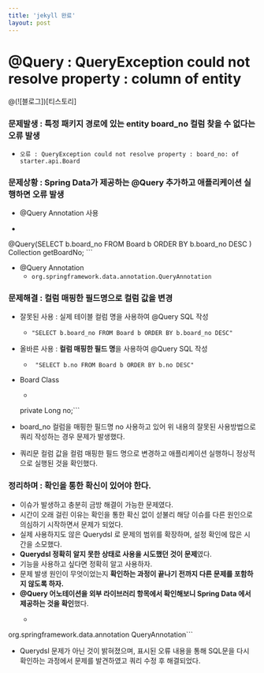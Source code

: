 ```yaml
---
title: 'jekyll 완료'
layout: post
---
```

# @Query : QueryException could not resolve property : column of entity #

@(![블로그])[티스토리]

### 문제발생 :  특정 패키지 경로에 있는 entity board_no 컬럼 찾을 수 없다는 오류 발생 ###
- ``` 오류 : QueryException could not resolve property : board_no: of starter.api.Board ```


### 문제상황 : Spring Data가 제공하는 @Query 추가하고 애플리케이션 실행하면 오류 발생 ###
- @Query Annotation 사용
- ```public interface BoardRepository
@Query(SELECT b.board_no FROM Board b ORDER BY b.board_no DESC )
Collection<Board> getBoardNo; ```

-	@Query Annotation
	- ``` org.springframework.data.annotation.QueryAnnotation ```


### 문제해결 : 컬럼 매핑한 필드명으로 컬럼 값을 변경 ###
- 잘못된 사용 : 실제 테이블 컬럼 명을 사용하여 @Query SQL 작성
	- ```"SELECT b.board_no FROM Board b ORDER BY b.board_no DESC"```
- 올바른 사용 : **컬럼 매핑한 필드 명**을 사용하여 @Query SQL 작성
	- ``` "SELECT b.no FROM Board b ORDER BY b.no DESC"```

- Board Class
	- ``` @Column(name = "board_no")
	 private Long no;```

- board_no 컬럼을 매핑한 필드명 no 사용하고 있어 위 내용의 잘못된 사용방법으로 쿼리 작성하는 경우 문제가 발생했다.

- 쿼리문 컬럼 값을 컬럼 매핑한 필드 명으로 변경하고 애플리케이션 실행하니 정상적으로 실행된 것을 확인했다.  


### 정리하며 : 확인을 통한 확신이 있어야 한다.

- 이슈가 발생하고 충분히 금방 해결이 가능한 문제였다.
- 시간이 오래 걸린 이유는 확인을 통한 확신 없이 섣불리 해당 이슈를 다른 원인으로 의심하기 시작하면서 문제가 되었다.
-  실제 사용하지도 않은 Querydsl 로 문제의 범위를 확장하며, 설정 확인에 많은 시간을 소모했다.
- **Querydsl 정확히 알지 못한 상태로 사용을 시도했던 것이 문제**였다.
- 기능을 사용하고 싶다면 정확히 알고 사용하자.
- 문제 발생 원인이 무엇이었는지 **확인하는 과정이 끝나기 전까지 다른 문제를 포함하지 않도록 하자.**
- **@Query 어노테이션을 외부 라이브러리 항목에서 확인해보니 Spring Data 에서 제공하는 것을 확인**했다.
	- ```org.sprignframework.data.spring-data-commons
org.springframework.data.annotation
QueryAnnotation```
-  Querydsl 문제가 아닌 것이 밝혀졌으며, 표시된 오류 내용을 통해 SQL문을 다시 확인하는 과정에서 문제를 발견하였고 쿼리 수정 후 해결되었다.
